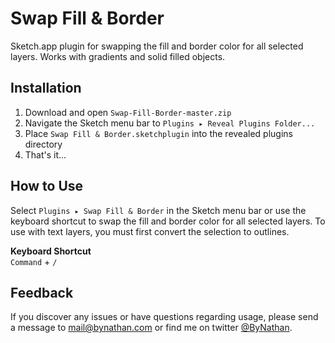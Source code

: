 # Swap Fill & Border
Sketch.app plugin for swapping the fill and border color for all selected layers. Works with gradients and solid filled objects.

## Installation
1. Download and open `Swap-Fill-Border-master.zip`
2. Navigate the Sketch menu bar to `Plugins ▸ Reveal Plugins Folder...`
3. Place `Swap Fill & Border.sketchplugin` into the revealed plugins directory
4. That's it...

## How to Use
Select `Plugins ▸ Swap Fill & Border` in the Sketch menu bar or use the keyboard shortcut to swap the fill and border color for all selected layers. To use with text layers, you must first convert the selection to outlines.

**Keyboard Shortcut**  
`Command` + `/`
 
## Feedback
If you discover any issues or have questions regarding usage, please send a message to [mail@bynathan.com](mailto:mail@bynathan.com) or find me on twitter [@ByNathan](http://twitter.com/ByNathan).
